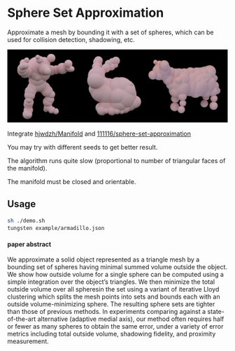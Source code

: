 # Sphere Set Approximation

Approximate a mesh by bounding it with a set of spheres, which can be used for collision detection, shadowing, etc.

![demo](attachments/demo.jpg)

Integrate [hjwdzh/Manifold](https://github.com/hjwdzh/Manifold) and [111116/sphere-set-approximation](https://github.com/111116/sphere-set-approximation)

You may try with different seeds to get better result.

The algorithm runs quite slow (proportional to number of triangular faces of the manifold).

The manifold must be closed and orientable.

## Usage

```bash
sh ./demo.sh
tungsten example/armadillo.json
```

#### paper abstract

We approximate a solid object represented as a triangle mesh by a bounding set of spheres having minimal summed volume outside the object. We show how outside volume for a single sphere can be computed using a simple integration over the object’s triangles. We then minimize the total outside volume over all spheresin the set using a variant of iterative Lloyd clustering which splits the mesh points into sets and bounds each with an outside volume-minimizing sphere. The resulting sphere sets are tighter than those of previous methods. In experiments comparing against a state-of-the-art alternative (adaptive medial axis), our method often requires half or fewer as many spheres to obtain the same error, under a variety of error metrics including total outside volume, shadowing fidelity, and proximity measurement.
